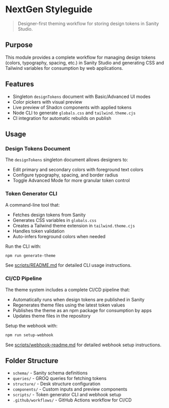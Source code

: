 # NextGen Styleguide

> Designer-first theming workflow for storing design tokens in Sanity Studio.

## Purpose

This module provides a complete workflow for managing design tokens (colors, typography, spacing, etc.) in Sanity Studio and generating CSS and Tailwind variables for consumption by web applications.

## Features

- Singleton `designTokens` document with Basic/Advanced UI modes
- Color pickers with visual preview
- Live preview of Shadcn components with applied tokens
- Node CLI to generate `globals.css` and `tailwind.theme.cjs`
- CI integration for automatic rebuilds on publish

## Usage

### Design Tokens Document

The `designTokens` singleton document allows designers to:
- Edit primary and secondary colors with foreground text colors
- Configure typography, spacing, and border radius
- Toggle Advanced Mode for more granular token control

### Token Generator CLI

A command-line tool that:
- Fetches design tokens from Sanity
- Generates CSS variables in `globals.css`
- Creates a Tailwind theme extension in `tailwind.theme.cjs`
- Handles token validation
- Auto-infers foreground colors when needed

Run the CLI with:
```bash
npm run generate-theme
```

See [scripts/README.md](./scripts/README.md) for detailed CLI usage instructions.

### CI/CD Pipeline

The theme system includes a complete CI/CD pipeline that:
- Automatically runs when design tokens are published in Sanity
- Regenerates theme files using the latest token values
- Publishes the theme as an npm package for consumption by apps
- Updates theme files in the repository

Setup the webhook with:
```bash
npm run setup-webhook
```

See [scripts/webhook-readme.md](./scripts/webhook-readme.md) for detailed webhook setup instructions.

## Folder Structure

- `schema/` - Sanity schema definitions
- `queries/` - GROQ queries for fetching tokens
- `structure/` - Desk structure configuration
- `components/` - Custom inputs and preview components
- `scripts/` - Token generator CLI and webhook setup
- `.github/workflows/` - GitHub Actions workflow for CI/CD 